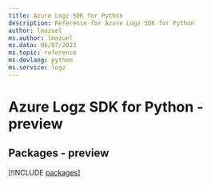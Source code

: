 ```yaml
---
title: Azure Logz SDK for Python
description: Reference for Azure Logz SDK for Python
author: lmazuel
ms.author: lmazuel
ms.data: 06/07/2023
ms.topic: reference
ms.devlang: python
ms.service: logz
---
```

# Azure Logz SDK for Python - preview
## Packages - preview
[!INCLUDE [packages](logz-index.md)]